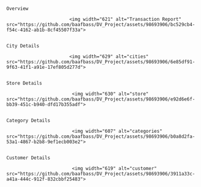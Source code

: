                                                                                          Overview
                                                                                         
                           <img width="621" alt="Transaction Report" src="https://github.com/baafbass/DV_Project/assets/98693906/bc529cb4-f54c-4162-ab1b-8cf45507f33a">

                                                                                         City Details
                                                                                         
                           <img width="629" alt="cities" src="https://github.com/baafbass/DV_Project/assets/98693906/6e85df91-9f63-41f1-a91e-17ef805d277d">

                                                                                         Store Details
                            
                            <img width="630" alt="store" src="https://github.com/baafbass/DV_Project/assets/98693906/e92d6e6f-bb39-451c-b940-dfd17b355adf">

                                                                                         Category Details
                                                                                
                            <img width="607" alt="categories" src="https://github.com/baafbass/DV_Project/assets/98693906/b0a8d2fa-53a1-4867-b2b8-9ef1ecb003e2">

                                                                                         Customer Details

                            <img width="619" alt="customer" src="https://github.com/baafbass/DV_Project/assets/98693906/3911a33c-a41a-444c-912f-832cbbf25483">



